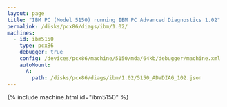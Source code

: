 ```yaml
---
layout: page
title: "IBM PC (Model 5150) running IBM PC Advanced Diagnostics 1.02"
permalink: /disks/pcx86/diags/ibm/1.02/
machines:
  - id: ibm5150
    type: pcx86
    debugger: true
    config: /devices/pcx86/machine/5150/mda/64kb/debugger/machine.xml
    autoMount:
      A:
        path: /disks/pcx86/diags/ibm/1.02/5150_ADVDIAG_102.json
---
```


{% include machine.html id="ibm5150" %}
